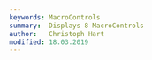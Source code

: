 ```yaml
---
keywords: MacroControls
summary:  Displays 8 MacroControls
author:   Christoph Hart
modified: 18.03.2019
---
```

  